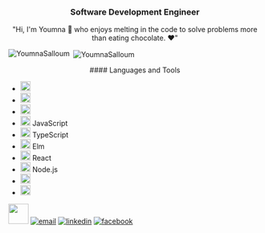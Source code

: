 <h3 align="center">Software Development Engineer</h3> 
<p align="center">
  "Hi, I'm Youmna 👋 who enjoys melting in the code to solve problems more than eating chocolate. ❤️"
</p>
<p><img align="left" src="https://github-readme-stats.vercel.app/api/top-langs?username=YoumnaSalloum&show_icons=true&locale=en&layout=compact" alt="YoumnaSalloum" /></p>

<p>&nbsp;<img align="center" src="https://github-readme-stats.vercel.app/api?username=YoumnaSalloum&show_icons=true&locale=en" alt="YoumnaSalloum" /></p>


<p align="center">
#### Languages and Tools

- <img width="20px" src="https://cdn.jsdelivr.net/gh/devicons/devicon@latest/icons/go/go-original-wordmark.svg" />
- <img width="20px" src="https://cdn.jsdelivr.net/gh/devicons/devicon@latest/icons/java/java-original-wordmark.svg" />
- <img width="20px" src="https://cdn.jsdelivr.net/gh/devicons/devicon@latest/icons/grpc/grpc-plain.svg" />
- <img width="20px" src="https://cdn.jsdelivr.net/gh/devicons/devicon/icons/javascript/javascript-original.svg" /> JavaScript
- <img width="20px" src="https://cdn.jsdelivr.net/gh/devicons/devicon/icons/typescript/typescript-original.svg" /> TypeScript
- <img width="20px" src="https://cdn.jsdelivr.net/gh/devicons/devicon/icons/elm/elm-original.svg" /> Elm
- <img width="20px" src="https://cdn.jsdelivr.net/gh/devicons/devicon/icons/react/react-original.svg" /> React
- <img width="20px" src="https://cdn.jsdelivr.net/gh/devicons/devicon/icons/nodejs/nodejs-original.svg" /> Node.js
-  <img width="20px" src="https://cdn.jsdelivr.net/gh/devicons/devicon@latest/icons/mongodb/mongodb-original-wordmark.svg" />
-  <img width="20px" src="https://cdn.jsdelivr.net/gh/devicons/devicon@latest/icons/mysql/mysql-plain-wordmark.svg" />
          
</p>

<img src="https://raw.githubusercontent.com/innng/innng/master/assets/kyubey.gif" height="40" />
<a href="mailto:youmna61998@gmail.com"><img src="https://img.icons8.com/color/96/000000/gmail.png" alt="email"/></a>
<a href="https://www.linkedin.com/in/youmna-salloum/"><img src="https://img.icons8.com/color/96/000000/linkedin.png" alt="linkedin"/></a>
<a href="https://www.facebook.com/youmna.saloum.3"><img src="https://img.icons8.com/color/96/000000/facebook.png" alt="facebook"/></a>
